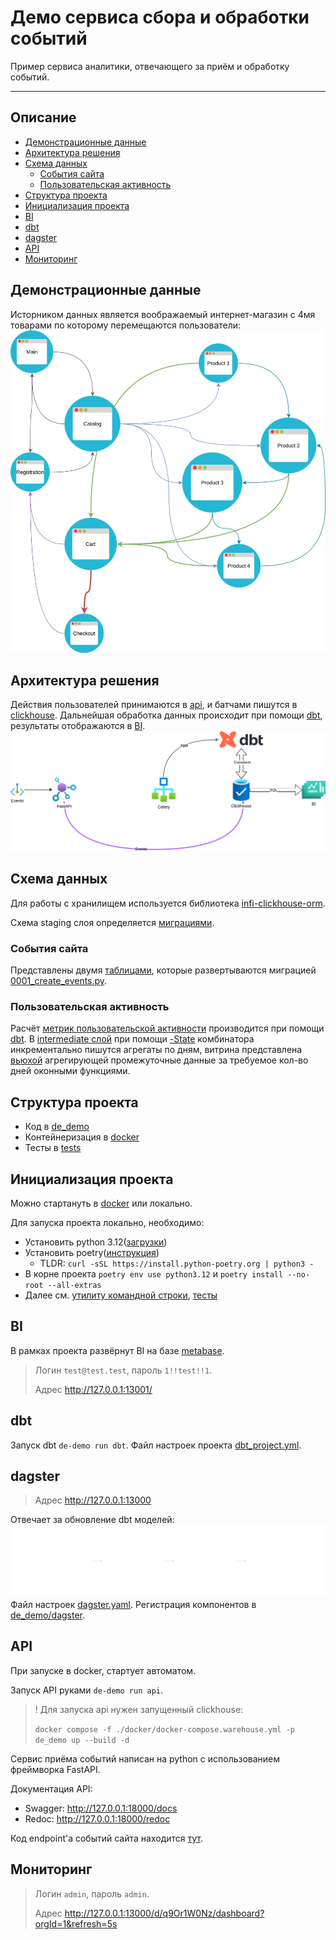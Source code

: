 # Демо сервиса сбора и обработки событий
Пример сервиса аналитики, отвечающего за приём и обработку событий.
____
## Описание
- [Демонстрационные данные](#демонстрационные-данные)
- [Архитектура решения](#архитектура-решения)
- [Схема данных](#схема-данных)
  - [События сайта](#cобытия-сайта)
  - [Пользовательская активность](#пользовательская-активность)
- [Структура проекта](#структура-проекта)
- [Инициализация проекта](#инициализация-проекта)
- [BI](#bi)
- [dbt](#dbt)
- [dagster](#dagster)
- [API](#api)
- [Мониторинг](#мониторинг)

## Демонстрационные данные
Исторником данных является воображаемый интернет-магазин с 4мя товарами по которому перемещаются 
пользователи:
![Сайт](docs/images/de_demo_site.svg)

## Архитектура решения
Действия пользователей принимаются в [api](#api), и батчами пишутся в [clickhouse](#cобытия-сайта).
Дальнейшая обработка данных происходит при помощи [dbt](#dbt), результаты отображаются в [BI](#bi).
![Pipeline](docs/images/de_demo_arch_gen_2_scheduler_dbt.svg)

## Схема данных
Для работы с хранилищем используется библиотека [infi-clickhouse-orm](https://github.com/Infinidat/infi.clickhouse_orm).

Схема staging слоя определяется [миграциями](de_demo/migrations/clickhouse).

### События сайта
Представлены двумя [таблицами](de_demo/apps/events/warehouse), которые развертываются 
миграцией [0001_create_events.py](de_demo/migrations/clickhouse/0001_create_events.py).

### Пользовательская активность
Расчёт [метрик пользовательской активности](de_demo/apps/users/dbt/models) производится при помощи [dbt](#dbt).
В [intermediate слой](dbt/models/intermediate/int_site_events_to_users_count_by_day.sql) 
при помощи [-State](https://clickhouse.com/docs/sql-reference/aggregate-functions/combinators#-state) 
комбинатора инкрементально пишутся агрегаты по дням, 
витрина представлена [вьюхой](dbt/models/marts/users_activity.sql) 
агрегирующей промежуточные данные за требуемое кол-во дней оконными функциями.


## Структура проекта
* Код в [de_demo](de_demo) 
* Контейнеризация в [docker](docker)
* Тесты в [tests](tests)

## Инициализация проекта
Можно стартануть в [docker](docker) или локально.

Для запуска проекта локально, необходимо:
- Установить python 3.12([загрузки](https://www.python.org/downloads/)) 
- Установить poetry([инструкция](https://python-poetry.org/docs/#installing-with-the-official-installer))
  - TLDR: `curl -sSL https://install.python-poetry.org | python3 -`
- В корне проекта `poetry env use python3.12` и `poetry install --no-root --all-extras`
- Далее см. [утилиту командной строки](#утилита-командной-строки), [тесты](#тесты)



## BI
В рамках проекта развёрнут BI на базе [metabase](https://www.metabase.com/).
> Логин `test@test.test`, пароль `1!!test!!1`.
>
> Адрес http://127.0.0.1:13001/

## dbt
Запуск dbt `de-demo run dbt`.  Файл настроек проекта [dbt_project.yml](dbt/dbt_project.yml).

## dagster
> Адрес http://127.0.0.1:13000

Отвечает за обновление dbt моделей:
![dagster dbt assets](docs/images/de_demo_dagster_assets.svg)
Файл настроек [dagster.yaml](dagster.yaml). 
Регистрация компонентов в [de_demo/dagster](de_demo/dagster).

## API
При запуске в docker, стартует автоматом. 

Запуск API руками `de-demo run api`.
> ! Для запуска api нужен запущенный clickhouse: 
> 
> `docker compose -f ./docker/docker-compose.warehouse.yml -p de_demo up --build -d`

Сервис приёма событий написан на python с использованием фреймворка FastAPI.

Документация API:
 - Swagger: http://127.0.0.1:18000/docs
 - Redoc: http://127.0.0.1:18000/redoc

Код endpoint'а событий сайта находится [тут](de_demo/apps/events/api).

## Мониторинг
> Логин `admin`, пароль `admin`.
> 
> Адрес http://127.0.0.1:13000/d/q9Or1W0Nz/dashboard?orgId=1&refresh=5s
